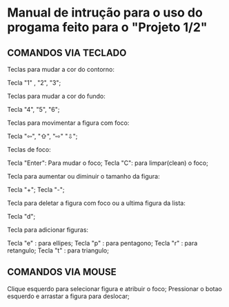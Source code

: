 <h1> Manual de intrução para o uso do progama feito para o "Projeto 1/2" </h1>

<h2> COMANDOS VIA TECLADO </H2>
Teclas para mudar a cor do contorno: 

Tecla "1" , "2", "3";

Teclas para mudar a cor do fundo: 

Tecla "4", "5", "6";

Teclas para movimentar a figura com foco:

Tecla  "⇦", "⇧", "⇨" "⇩"; 

Teclas de foco:

Tecla "Enter":  Para mudar o foco;
Tecla "C": para limpar(clean) o foco;

Tecla para aumentar ou diminuir o tamanho da figura:

Tecla "+";
Tecla "-"; 

Tecla para deletar a figura com foco ou a ultima figura da lista:

Tecla "d";

Tecla para adicionar figuras:

Tecla "e" : para ellipes;
Tecla "p" : para pentagono;
Tecla "r" : para retangulo;
Tecla "t" : para triangulo;

<h2> COMANDOS VIA MOUSE </h2>

Clique esquerdo para selecionar figura e atribuir o foco;
Pressionar o botao esquerdo e arrastar a figura para deslocar;
